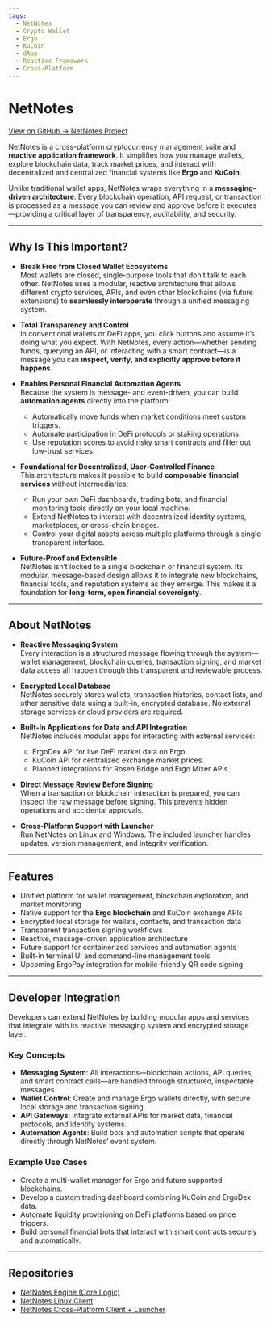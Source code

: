 ```yaml
---
tags:  
  - NetNotes  
  - Crypto Wallet  
  - Ergo  
  - KuCoin  
  - dApp  
  - Reactive Framework  
  - Cross-Platform  
---
```


# NetNotes  

[View on GitHub → NetNotes Project](https://github.com/networkspore)  

NetNotes is a cross-platform cryptocurrency management suite and **reactive application framework**. It simplifies how you manage wallets, explore blockchain data, track market prices, and interact with decentralized and centralized financial systems like **Ergo** and **KuCoin**.  

Unlike traditional wallet apps, NetNotes wraps everything in a **messaging-driven architecture**. Every blockchain operation, API request, or transaction is processed as a message you can review and approve before it executes—providing a critical layer of transparency, auditability, and security.  

---

## Why Is This Important?  

- **Break Free from Closed Wallet Ecosystems**  
  Most wallets are closed, single-purpose tools that don’t talk to each other. NetNotes uses a modular, reactive architecture that allows different crypto services, APIs, and even other blockchains (via future extensions) to **seamlessly interoperate** through a unified messaging system.

- **Total Transparency and Control**  
  In conventional wallets or DeFi apps, you click buttons and assume it’s doing what you expect. With NetNotes, every action—whether sending funds, querying an API, or interacting with a smart contract—is a message you can **inspect, verify, and explicitly approve before it happens**.  

- **Enables Personal Financial Automation Agents**  
  Because the system is message- and event-driven, you can build **automation agents** directly into the platform:
  - Automatically move funds when market conditions meet custom triggers.  
  - Automate participation in DeFi protocols or staking operations.  
  - Use reputation scores to avoid risky smart contracts and filter out low-trust services.  

- **Foundational for Decentralized, User-Controlled Finance**  
  This architecture makes it possible to build **composable financial services** without intermediaries:
    - Run your own DeFi dashboards, trading bots, and financial monitoring tools directly on your local machine.  
    - Extend NetNotes to interact with decentralized identity systems, marketplaces, or cross-chain bridges.  
    - Control your digital assets across multiple platforms through a single transparent interface.

- **Future-Proof and Extensible**  
  NetNotes isn’t locked to a single blockchain or financial system. Its modular, message-based design allows it to integrate new blockchains, financial tools, and reputation systems as they emerge. This makes it a foundation for **long-term, open financial sovereignty**.

---

## About NetNotes  

- **Reactive Messaging System**  
  Every interaction is a structured message flowing through the system—wallet management, blockchain queries, transaction signing, and market data access all happen through this transparent and reviewable process.  

- **Encrypted Local Database**  
  NetNotes securely stores wallets, transaction histories, contact lists, and other sensitive data using a built-in, encrypted database. No external storage services or cloud providers are required.

- **Built-In Applications for Data and API Integration**  
  NetNotes includes modular apps for interacting with external services:
    - ErgoDex API for live DeFi market data on Ergo.  
    - KuCoin API for centralized exchange market prices.  
    - Planned integrations for Rosen Bridge and Ergo Mixer APIs.  

- **Direct Message Review Before Signing**  
  When a transaction or blockchain interaction is prepared, you can inspect the raw message before signing. This prevents hidden operations and accidental approvals.

- **Cross-Platform Support with Launcher**  
  Run NetNotes on Linux and Windows. The included launcher handles updates, version management, and integrity verification.

---

## Features  

- Unified platform for wallet management, blockchain exploration, and market monitoring  
- Native support for the **Ergo blockchain** and KuCoin exchange APIs  
- Encrypted local storage for wallets, contacts, and transaction data  
- Transparent transaction signing workflows  
- Reactive, message-driven application architecture  
- Future support for containerized services and automation agents  
- Built-in terminal UI and command-line management tools  
- Upcoming ErgoPay integration for mobile-friendly QR code signing  

---

## Developer Integration  

Developers can extend NetNotes by building modular apps and services that integrate with its reactive messaging system and encrypted storage layer.

### Key Concepts  

- **Messaging System**: All interactions—blockchain actions, API queries, and smart contract calls—are handled through structured, inspectable messages.  
- **Wallet Control**: Create and manage Ergo wallets directly, with secure local storage and transaction signing.  
- **API Gateways**: Integrate external APIs for market data, financial protocols, and identity systems.  
- **Automation Agents**: Build bots and automation scripts that operate directly through NetNotes’ event system.  

### Example Use Cases  

- Create a multi-wallet manager for Ergo and future supported blockchains.  
- Develop a custom trading dashboard combining KuCoin and ErgoDex data.  
- Automate liquidity provisioning on DeFi platforms based on price triggers.  
- Build personal financial bots that interact with smart contracts securely and automatically.  

---

## Repositories  

- [NetNotes Engine (Core Logic)](https://github.com/networkspore/netnotes-engine)  
- [NetNotes Linux Client](https://github.com/networkspore/Netnotes-Linux)  
- [NetNotes Cross-Platform Client + Launcher](https://github.com/networkspore/Netnotes)  

